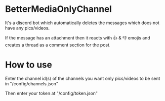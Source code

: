 # BetterMediaOnlyChannel 

It's a discord bot which automatically deletes the messages which does not have any pics/videos.

If the message has an attachment then it reacts with 👍 & 👎 emojis and creates a thread as a comment section for the post.

# How to use

Enter the channel id(s) of the channels you want only pics/videos to be sent in "/config/channels.json"

Then enter your token at "/config/token.json"
